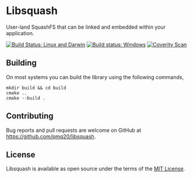 # Libsquash

User-land SquashFS that can be linked and embedded within your application.

[![Build Status: Linux and Darwin](https://travis-ci.org/pmq20/libsquash.svg?branch=master)](https://travis-ci.org/pmq20/libsquash)
[![Build status: Windows](https://ci.appveyor.com/api/projects/status/o6tp9y3l7haempkp?svg=true)](https://ci.appveyor.com/project/pmq20/libsquash)
[![Coverity Scan](https://scan.coverity.com/projects/11025/badge.svg)](https://scan.coverity.com/projects/pmq20-libsquash)

## Building

On most systems you can build the library using the following commands,

    mkdir build && cd build
    cmake ..
    cmake --build .

## Contributing

Bug reports and pull requests are welcome on GitHub at https://github.com/pmq20/libsquash.

## License

Libsquash is available as open source under the terms of the [MIT License](http://opensource.org/licenses/MIT).
